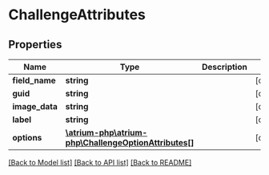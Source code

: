 # ChallengeAttributes

## Properties
Name | Type | Description | Notes
------------ | ------------- | ------------- | -------------
**field_name** | **string** |  | [optional] 
**guid** | **string** |  | [optional] 
**image_data** | **string** |  | [optional] 
**label** | **string** |  | [optional] 
**options** | [**\atrium-php\atrium-php\ChallengeOptionAttributes[]**](ChallengeOptionAttributes.md) |  | [optional] 

[[Back to Model list]](../README.md#documentation-for-models) [[Back to API list]](../README.md#documentation-for-api-endpoints) [[Back to README]](../README.md)


